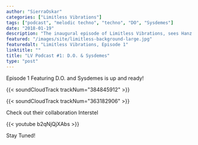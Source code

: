 ```yaml
---
author: "SierraOskar"
categories: ["Limitless Vibrations"]
tags: ["podcast", "melodic techno", "techno", "DO", "Sysdemes"]
date: "2018-01-19"
description: "The inaugural episode of Limitless Vibrations, sees Hanz Ford in conversation with up-and-coming producers D.O. and Sysdemes. Listen in to hear how their cracking first collaboration came together..."
featured: "/images/site/limitless-background-large.jpg"
featuredalt: "Limitless Vibrations, Episode 1"
linktitle: ""
title: "LV Podcast #1: D.O. & Sysdemes"
type: "post"
---
```


Episode 1 Featuring D.O. and Sysdemes is up and ready!

{{< soundCloudTrack trackNum="384845912" >}}

{{< soundCloudTrack trackNum="363182906" >}}

Check out their collaboration Interstel

{{< youtube b2qNjQjXAbs >}}

Stay Tuned!
